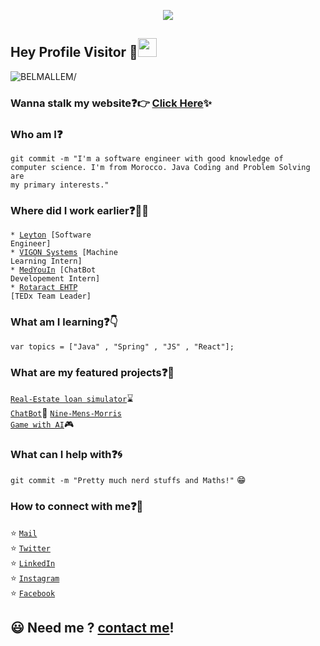 <p align="center">
  <img src="https://media.giphy.com/media/IoP0PvbbSWGAM/source.gif">
</p>
 
##  Hey Profile Visitor :eyes:<img src="https://raw.githubusercontent.com/iampavangandhi/iampavangandhi/master/gifs/Hi.gif" width="30px">
<p align="left"> <img src=https://komarev.com/ghpvc/?username=BELMALLEM alt=BELMALLEM/></p>


### Wanna stalk my website:question::point_right: [Click Here](https://belmallem.netlify.app/):sparkles:

### Who am I:question: 
<code>git commit -m "I'm a software engineer with good knowledge of computer science. I'm from Morocco. Java Coding and Problem Solving are my primary interests."</code>

### Where did I work earlier:question::woman_technologist:
<code>* [Leyton](https://leyton.com/) [Software Engineer]</code>  
<code>* [VIGON Systems](https://vigonsystems.com/) [Machine Learning Intern]</code>    
<code>* [MedYouIn](https://www.medyouin.ma/) [ChatBot Developement Intern]</code>    
<code>* [Rotaract EHTP](https://www.facebook.com/rcehtp/) [TEDx Team Leader]</code>
  
### What am I learning:question::point_down:	
<code>var topics = ["Java" , "Spring" , "JS" , "React"];</code>

### What are my featured projects:question::rocket:
<code>[Real-Estate loan simulator]()</code>:hourglass:  
<code>[ChatBot](https://github.com/BELMALLEM/ChatBot)</code>:robot: 
<code>[Nine-Mens-Morris Game with AI](https://github.com/BELMALLEM/Nine_Mens_Morris_AI)</code>:video_game:

### What can I help with:question::cyclone:
<code>git commit -m "Pretty much nerd stuffs and Maths!"</code> :grin:

### How to connect with me:question::email:
:star: <code>[Mail](mailto:marouane.belmallem@gmail.com)</code>    
:star: <code>[Twitter](https://twitter.com/WoRoveCharisma)</code>  
:star: <code>[LinkedIn](https://www.linkedin.com/in/marouane-belmallem/)</code>  
:star: <code>[Instagram](https://www.instagram.com/mrwn.bel/)</code>  
:star: <code>[Facebook](https://www.facebook.com/marwan.fac.543/)</code>  

## :smiley: Need me ? [contact me](mailto:marouane.belmallem@gmail.com)!
